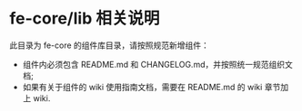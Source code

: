 # fe-core/lib 相关说明

此目录为 fe-core 的组件库目录，请按照规范新增组件：

- 组件内必须包含 README.md 和 CHANGELOG.md，并按照统一规范组织文档;
- 如果有关于组件的 wiki 使用指南文档，需要在 README.md 的 wiki 章节加上 wiki.